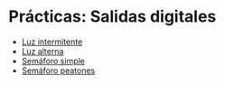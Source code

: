 # Prácticas: Salidas digitales

* [Luz intermitente](/Practicas/Luz-intermitente/README.md)
* [Luz alterna](/Practicas/Luz-alterna/README.md)
* [Semáforo simple](/Practicas/Semaforo-simple/README.md)
* [Semáforo peatones](/Practicas/Semaforo-peatones/README.md)
